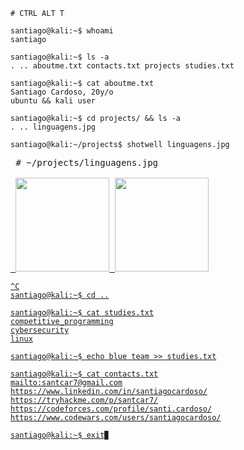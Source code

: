 ```console
# CTRL ALT T

santiago@kali:~$ whoami
santiago

santiago@kali:~$ ls -a
. .. aboutme.txt contacts.txt projects studies.txt
 
santiago@kali:~$ cat aboutme.txt
Santiago Cardoso, 20y/o
ubuntu && kali user

santiago@kali:~$ cd projects/ && ls -a
. .. linguagens.jpg

santiago@kali:~/projects$ shotwell linguagens.jpg
```
<pre>
 # ~/projects/linguagens.jpg
 <a href="https://github.com/santiagocardoso">
 <img height="150em" src="https://github-readme-stats.vercel.app/api/top-langs/?username=santiagocardoso&layout=compact&langs_count=7&theme=tokyonight"/> <img height="150em" src="https://github-readme-stats.vercel.app/api?username=santiagocardoso&show_icons=true&theme=tokyonight&include_all_commits=true&count_private=true"/>
</pre>
 
```console
^C
santiago@kali:~$ cd ..

santiago@kali:~$ cat studies.txt
competitive_programming
cybersecurity
linux

santiago@kali:~$ echo blue team >> studies.txt

santiago@kali:~$ cat contacts.txt
mailto:santcar7@gmail.com
https://www.linkedin.com/in/santiagocardoso/
https://tryhackme.com/p/santcar7/
https://codeforces.com/profile/santi.cardoso/
https://www.codewars.com/users/santiagocardoso/

santiago@kali:~$ exit▉
```
